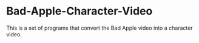 # Bad-Apple-Character-Video
This is a set of programs that convert the Bad Apple video into a character video.
